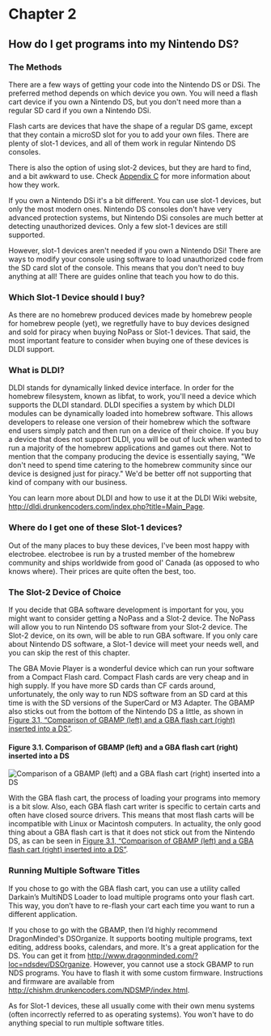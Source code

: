 # Chapter 2
## How do I get programs into my Nintendo DS?

### The Methods

There are a few ways of getting your code into the Nintendo DS or DSi. The
preferred method depends on which device you own. You will need a flash cart
device if you own a Nintendo DS, but you don't need more than a regular SD card
if you own a Nintendo DSi.

Flash carts are devices that have the shape of a regular DS game, except that
they contain a microSD slot for you to add your own files. There are plenty of
slot-1 devices, and all of them work in regular Nintendo DS consoles.

There is also the option of using slot-2 devices, but they are hard to find, and
a bit awkward to use. Check [Appendix C](passthrough.md) for more information
about how they work.

If you own a Nintendo DSi it's a bit different. You can use slot-1 devices, but
only the most modern ones. Nintendo DS consoles don't have very advanced
protection systems, but Nintendo DSi consoles are much better at detecting
unauthorized devices. Only a few slot-1 devices are still supported.

However, slot-1 devices aren't needed if you own a Nintendo DSi! There are ways
to modify your console using software to load unauthorized code from the SD card
slot of the console. This means that you don't need to buy anything at all!
There are guides online that teach you how to do this.

### Which Slot-1 Device should I buy?

As there are no homebrew produced devices made by homebrew people for homebrew
people (yet), we regretfully have to buy devices designed and sold for piracy
when buying NoPass or Slot-1 devices. That said, the most important feature to
consider when buying one of these devices is DLDI support.

### What is DLDI?

DLDI stands for dynamically linked device interface. In order for the homebrew
filesystem, known as libfat, to work, you'll need a device which supports the
DLDI standard. DLDI specifies a system by which DLDI modules can be dynamically
loaded into homebrew software. This allows developers to release one version of
their homebrew which the software end users simply patch and then run on a
device of their choice. If you buy a device that does not support DLDI, you
will be out of luck when wanted to run a majority of the homebrew applications
and games out there. Not to mention that the company producing the device is
essentially saying, "We don't need to spend time catering to the homebrew
community since our device is designed just for piracy." We'd be better off not
supporting that kind of company with our business.

You can learn more about DLDI and how to use it at the DLDI Wiki website,
<http://dldi.drunkencoders.com/index.php?title=Main_Page>.

### Where do I get one of these Slot-1 devices?</title>

Out of the many places to buy these devices, I've been most happy with
electrobee. electrobee is run by a trusted member of the homebrew community and
ships worldwide from good ol' Canada (as opposed to who knows where). Their
prices are quite often the best, too.

### The Slot-2 Device of Choice

If you decide that GBA software development is important for you, you might
want to consider getting a NoPass and a Slot-2 device. The NoPass will allow
you to run Nintendo DS software from your Slot-2 device. The Slot-2 device, on
its own, will be able to run GBA software. If you only care about Nintendo DS
software, a Slot-1 device will meet your needs well, and you can skip the rest
of this chapter.

The GBA Movie Player is a wonderful device which can run your software from a
Compact Flash card. Compact Flash cards are very cheap and in high supply. If
you have more SD cards than CF cards around, unfortunately, the only way to run
NDS software from an SD card at this time is with the SD versions of the
SuperCard or M3 Adapter. The GBAMP also sticks out from the bottom of the
Nintendo DS a little, as shown in [Figure 3.1, “Comparison of GBAMP (left) and
a GBA flash cart (right) inserted into a DS”](#gbamp_vs_gba_flash_cart).


<a name="gbamp_vs_gba_flash_cart"></a>

#### Figure 3.1. Comparison of GBAMP (left) and a GBA flash cart (right) inserted into a DS

![Comparison of a GBAMP (left) and a GBA flash cart (right) inserted into a
DS](./images/comparison_insertion.png)

With the GBA flash cart, the process of loading your programs into memory is a
bit slow. Also, each GBA flash cart writer is specific to certain carts and
often have closed source drivers. This means that most flash carts will be
incompatible with Linux or Macintosh computers. In actuality, the only good
thing about a GBA flash cart is that it does not stick out from the Nintendo
DS, as can be seen in [Figure 3.1, “Comparison of GBAMP (left) and a GBA flash
cart (right) inserted into a DS”](#gbamp_vs_gba_flash_cart).


### Running Multiple Software Titles

If you chose to go with the GBA flash cart, you can use a utility called
Darkain’s MultiNDS Loader to load multiple programs onto your flash cart. This
way, you don’t have to re-flash your cart each time you want to run a different
application.

If you chose to go with the GBAMP, then I’d highly recommend DragonMinded's
DSOrganize. It supports booting multiple programs, text editing, address books,
calendars, and more. It's a great application for the DS. You can get it from
<http://www.dragonminded.com/?loc=ndsdev/DSOrganize>. However, you cannot use a
stock GBAMP to run NDS programs. You have to flash it with some custom
firmware. Instructions and firmware are available from
<http://chishm.drunkencoders.com/NDSMP/index.html>.

As for Slot-1 devices, these all usually come with their own menu systems
(often incorrectly referred to as operating systems). You won't have to do
anything special to run multiple software titles.
